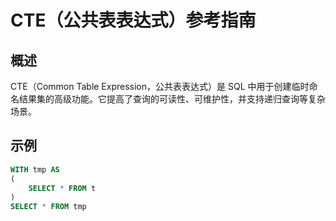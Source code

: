 # CTE（公共表表达式）参考指南 

## 概述
CTE（Common Table Expression，公共表表达式）是 SQL 中用于创建临时命名结果集的高级功能。它提高了查询的可读性、可维护性，并支持递归查询等复杂场景。

## 示例

```sql
WITH tmp AS
(
    SELECT * FROM t
)
SELECT * FROM tmp
```

